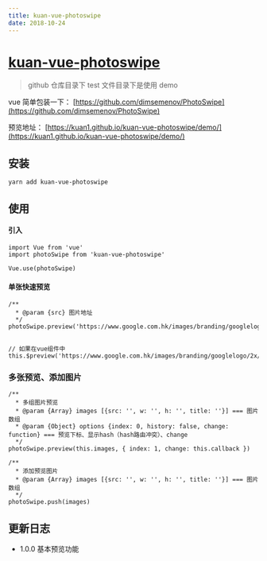 ```yaml
---
title: kuan-vue-photoswipe
date: 2018-10-24
---
```

# [kuan-vue-photoswipe](https://github.com/kuan1/kuan-vue-photoswipe)

> github 仓库目录下 test 文件目录下是使用 demo

vue 简单包装一下：
[https://github.com/dimsemenov/PhotoSwipe](https://github.com/dimsemenov/PhotoSwipe)

预览地址：
[https://kuan1.github.io/kuan-vue-photoswipe/demo/](https://kuan1.github.io/kuan-vue-photoswipe/demo/)

## 安装

```
yarn add kuan-vue-photoswipe
```

## 使用

#### 引入

```
import Vue from 'vue'
import photoSwipe from 'kuan-vue-photoswipe'

Vue.use(photoSwipe)
```

#### 单张快速预览

```
/**
  * @param {src} 图片地址
  */
photoSwipe.preview('https://www.google.com.hk/images/branding/googlelogo/2x/googlelogo_color_272x92dp.png')


// 如果在vue组件中
this.$preview('https://www.google.com.hk/images/branding/googlelogo/2x/googlelogo_color_272x92dp.png')
```

### 多张预览、添加图片

```
/**
  * 多组图片预览
  * @param {Array} images [{src: '', w: '', h: '', title: ''}] === 图片数组
  * @param {Object} options {index: 0, history: false, change: function} === 预览下标、显示hash（hash路由冲突）、change
  */
photoSwipe.preview(this.images, { index: 1, change: this.callback })

/**
  * 添加预览图片
  * @param {Array} images [{src: '', w: '', h: '', title: ''}] === 图片数组
  */
photoSwipe.push(images)
```

## 更新日志

- 1.0.0 基本预览功能

  